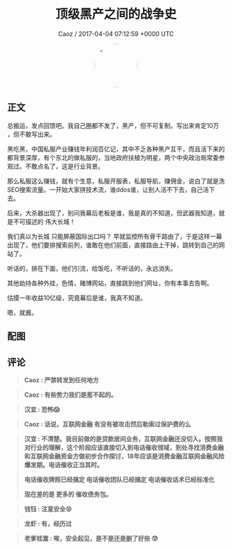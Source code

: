 <h1 align="center">顶级黑产之间的战争史</h1>
<p align="center">
    <a>Caoz / 2017-04-04 07:12:59 &#43;0000 UTC</a>
</p>

<div align="center">
    <img src="https://images.zsxq.com/Fq1ec0LaMgzg1iEwJesuuOoekfTn?e=1590940799&amp;token=kIxbL07-8jAj8w1n4s9zv64FuZZNEATmlU_Vm6zD:gitkG3UJjUIIFGyx27kihI1V6bQ=" width="100" height="100" style="border:1px solid;border-radius:50%; color:#ffffff"/>
</div>

## 正文

<div>
总搬运，发点回馈吧。我自己圈都不发了，黑产，但不可复制。写出来肯定10万 ，但不敢写出来。

黑吃黑，中国私服产业赚钱年利润百亿记，其中不乏各种黑产互干，而且活下来的都背景深厚，有个东北的做私服的，当地政府扶植为明星，两个中央政治局常委参观过。不敢点名了，这是行业背景。

那么私服这么赚钱，就有个生意，私服开服表，私服导航，赚佣金，说白了就是洗SEO搜索流量。一开始大家拼技术流，谁ddos谁，让别人活不下去，自己活下去。

后来，大杀器出现了，别问我幕后老板是谁，我是真的不知道，但武器我知道，就是不可描述的 伟大长城！

我们真以为长城 只能屏蔽国际出口吗？ 早就监控所有骨干路由了，于是这样一幕出现了，他们要排搜索前列，谁敢在他们前面，直接路由上干掉，跳转到自己的网站了。

听话的，排在下面，他们引流，给饭吃，不听话的，永远消失。

其他劫持各种外挂，色情，赌博网站，直接跳到他们网址，你有本事去告啊。

估摸一年收益10亿级，究竟幕后是谁，我真不知道。

嗯，就酱。
</div>

## 配图
<div class="image" align="center">

</div>

## 评论

<div align="left">
<div>

<blockquote >
<span> <strong>Caoz : 严禁转发到任何地方 </strong></span>
</blockquote>

<blockquote >
<span> <strong>Caoz : 有些势力我们是惹不起的。 </strong></span>
</blockquote>

<blockquote >
<span> <strong>汉宜 : 恐怖😱 </strong></span>
</blockquote>

<blockquote >
<span> <strong>Caoz : 话说，互联网金融 有没有被攻击然后勒索过保护费的么 </strong></span>
</blockquote>

<blockquote >
<span> <strong>汉宜 : 不清楚。我目前做的是贷款居间业务，互联网金融还没切入。按照我对行业的理解，这个阶段应该直接切入到电话催收领域，到处寻找消费金融和互联网金融资金方做初步合作探讨，18年应该是消费金融互联网金融风险爆发期。电话催收正当其时。

电话催收牌照已经搞定
电话催收团队已经搞定
电话催收话术已经标准化

现在差的是 更多的 催收债务包。 </strong></span>
</blockquote>

<blockquote >
<span> <strong>钱钰 : 注意安全😝 </strong></span>
</blockquote>

<blockquote >
<span> <strong>龙虾 : 有，经历过 </strong></span>
</blockquote>

<blockquote >
<span> <strong>老爹桂嵩 : 唉，安全起见，是不是还是删了好些  😰 </strong></span>
</blockquote>

</div>
</div>